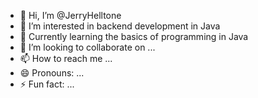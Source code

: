 - 👋 Hi, I’m @JerryHelltone
- 👀 I’m interested in backend development in Java
- 🌱 Currently learning the basics of programming in Java
- 💞️ I’m looking to collaborate on ...
- 📫 How to reach me ...
- 😄 Pronouns: ...
- ⚡ Fun fact: ...

<!---
JerryHelltone/JerryHelltone is a ✨ special ✨ repository because its `README.md` (this file) appears on your GitHub profile.
You can click the Preview link to take a look at your changes.
--->
